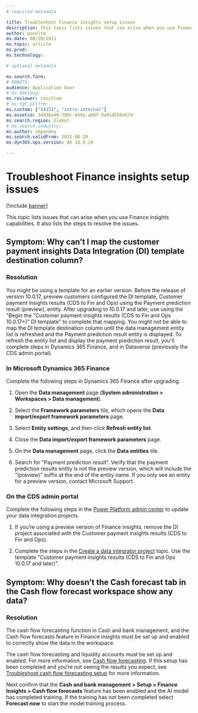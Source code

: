 ```yaml
---
# required metadata

title: Troubleshoot Finance insights setup issues
description: This topic lists issues that can arise when you use Finance insights capabilities. It also lists the steps to resolve the issues.
author: panolte
ms.date: 08/20/2021
ms.topic: article
ms.prod: 
ms.technology: 

# optional metadata

ms.search.form: 
# ROBOTS: 
audience: Application User
# ms.devlang: 
ms.reviewer: roschlom
# ms.tgt_pltfrm: 
ms.custom: ["14151", "intro-internal"]
ms.assetid: 3d43ba40-780c-459a-a66f-9a01d556e674
ms.search.region: Global
# ms.search.industry: 
ms.author: shpandey
ms.search.validFrom: 2021-08-20
ms.dyn365.ops.version: AX 10.0.20

---
```


# Troubleshoot Finance insights setup issues

[!include [banner](../includes/banner.md)]

This topic lists issues that can arise when you use Finance insights capabilities. It also lists the steps to resolve the issues. 

## Symptom: Why can’t I map the customer payment insights Data Integration (DI) template destination column?

### Resolution

You might be using a template for an earlier version. Before the release of version 10.0.17, preview customers configured the DI template, Customer payment insights results (CDS to Fin and Ops) using the Payment prediction result (preview), entity. After upgrading to 10.0.17 and later, use using the "Begin the "Customer payment insights results (CDS to Fin and Ops 10.0.17+)" DI template" to complete that mapping. You might not be able to map the DI template destination column until the data management entity list is refreshed and the Payment prediction result entity is displayed. To refresh the entity list and display the payment prediction result, you'll complete steps in Dynamics 365 Finance, and in Dataverse (previously the CDS admin portal).

### In Microsoft Dynamics 365 Finance

Complete the following steps in Dynamics 365 Finance after upgrading.

1. Open the **Data management** page (**System administration > Workspaces > Data management**).

2. Select the **Framework parameters** tile, which opens the **Data import/export framework parameters** page.

3. Select **Entity settings**, and then click **Refresh entity list**.

4. Close the **Data import/export framework parameters** page.

5. On the **Data management** page, click the **Data entities** tile.

6. Search for “Payment prediction result”. Verify that the payment prediction results entity is not the preview version, which will include the “(preview)” suffix at the end of the entity name. If you only see an entity for a preview version, contact Microsoft Support.

### On the CDS admin portal

Complete the following steps in the [Power Platform admin center]( https://admin.powerplatform.microsoft.com/environments) to update your data integration projects.

1. If you’re using a preview version of Finance insights, remove the DI project associated with the Customer payment insights results (CDS to Fin and Ops).

2. Complete the steps in the [Create a data integrator project](create-data-integrate-project.md) topic. Use the template "Customer payment insights results (CDS to Fin and Ops 10.0.17 and later)".

## Symptom: Why doesn’t the Cash forecast tab in the Cash flow forecast workspace show any data?

### Resolution

The cash flow forecasting function in Cash and bank management, and the Cash flow forecasts feature in Finance insights must be set up and enabled to correctly show the data in the workspace.  

The cash flow forecasting and liquidity accounts must be set up and enabled. For more information, see [Cash flow forecasting](../cash-bank-management/cash-flow-forecasting.md). If this setup has been completed and you’re not seeing the results you expect, see [Troubleshoot cash flow forecasting setup](../cash-bank-management/cash-flow-forecasting-tsg.md) for more information.

Next confirm that the **Cash and bank management > Setup > Finance Insights > Cash flow forecasts** feature has been enabled and the AI model has completed training. If the training has not been completed select **Forecast now** to start the model training process.
